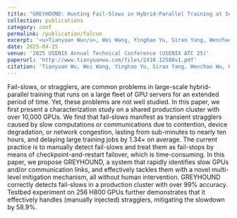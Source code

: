 ```yaml
---
title: "GREYHOUND: Hunting Fail-Slows in Hybrid-Parallel Training at Scale"
collection: publications
category: conf
permalink: /publication/falcon
excerpt: '<u>Tianyuan Wu</u>, Wei Wang, Yinghao Yu, Siran Yang, Wenchao Wu, Qinkai Duan, Guodong Yang, Jiamang Wang, Lin Qu, Liping Zhang.'
date: 2025-04-25
venue: '2025 USENIX Annual Technical Conference (USENIX ATC 25)'
paperurl: 'http://www.tianyuanwu.com/files/2410.12588v1.pdf'
citation: 'Tianyuan Wu, Wei Wang, Yinghao Yu, Siran Yang, Wenchao Wu, Qinkai Duan, Guodong Yang, Jiamang Wang, Lin Qu, and Liping Zhang. "FALCON: Pinpointing and Mitigating Stragglers for Large-Scale Hybrid-Parallel Training." arXiv preprint arXiv:2410.12588 (2024).'
---
```


Fail-slows, or stragglers, are common problems in large-scale hybrid-parallel training that runs on a large fleet of GPU servers for an extended period of time. Yet, these problems are not well studied. In this paper, we first present a characterization study on a shared production cluster with over 10,000 GPUs. We find that fail-slows manifest as transient stragglers caused by slow computations or communications due to contention, device degradation, or network congestion, lasting from sub-minutes to nearly ten hours, and delaying large training jobs by 1.34× on average. The current practice is to manually detect fail-slows and treat them as fail-stops by means of checkpoint-and-restart failover, which is time-consuming. In this paper, we propose GREYHOUND, a system that rapidly identifies slow GPUs and/or communication links, and effectively tackles them with a novel multi-level mitigation mechanism, all without human intervention. GREYHOUND correctly detects fail-slows in a production cluster with over 99% accuracy. Testbed experiment on 256 H800 GPUs further demonstrates that it effectively handles (manually injected) stragglers, mitigating the slowdown by 58.9%.
